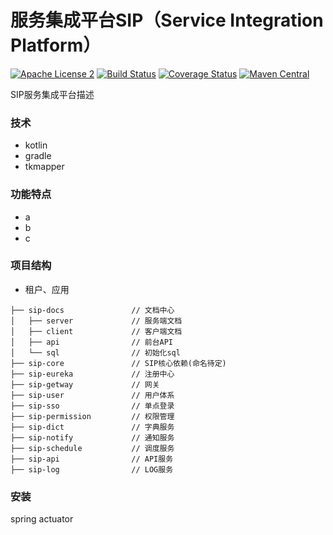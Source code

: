服务集成平台SIP（Service Integration Platform）
===============================
[![Apache License 2](https://img.shields.io/badge/license-ASF2-blue.svg)](https://www.apache.org/licenses/LICENSE-2.0.txt)
[![Build Status](https://travis-ci.org/codecentric/spring-boot-admin.svg?branch=master)](https://travis-ci.org/codecentric/spring-boot-admin)
[![Coverage Status](https://coveralls.io/repos/github/codecentric/spring-boot-admin/badge.svg)](https://coveralls.io/github/codecentric/spring-boot-admin)
[![Maven Central](https://maven-badges.herokuapp.com/maven-central/de.codecentric/spring-boot-admin/badge.svg)](https://maven-badges.herokuapp.com/maven-central/de.codecentric/spring-boot-admin/)

SIP服务集成平台描述
### 技术
- kotlin
- gradle
- tkmapper
### 功能特点
- a
- b
- c
### 项目结构
- 租户、应用
```
├── sip-docs               // 文档中心
│   ├── server             // 服务端文档
│   ├── client             // 客户端文档
│   ├── api                // 前台API
│   └── sql                // 初始化sql
├── sip-core               // SIP核心依赖(命名待定)
├── sip-eureka             // 注册中心  
├── sip-getway             // 网关
├── sip-user               // 用户体系
├── sip-sso                // 单点登录
├── sip-permission         // 权限管理
├── sip-dict               // 字典服务
├── sip-notify             // 通知服务
├── sip-schedule           // 调度服务
├── sip-api                // API服务
├── sip-log                // LOG服务

```
### 安装

spring actuator